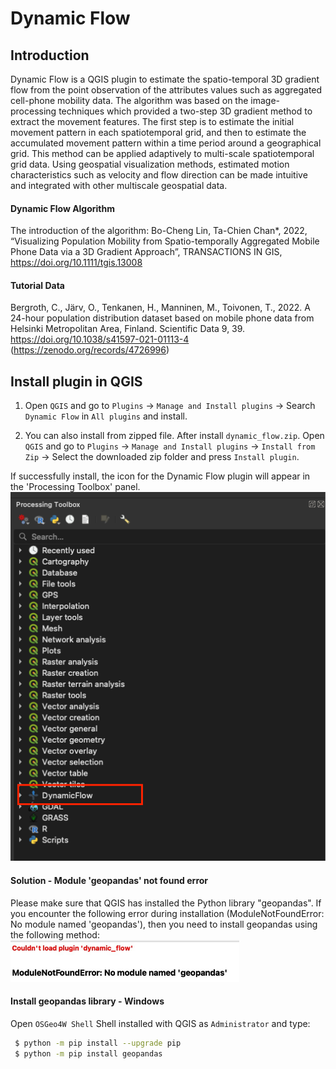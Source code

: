 # Dynamic Flow

## Introduction 
Dynamic Flow is a QGIS plugin to estimate the spatio-temporal 3D gradient flow from the point observation of the attributes values such as aggregated cell-phone mobility data. The algorithm was based on the image-processing techniques which provided a two-step 3D gradient method to extract the movement features. The first step is to estimate the initial movement pattern in each spatiotemporal grid, and then to estimate the accumulated movement pattern within a time period around a geographical grid. This method can be applied adaptively to multi-scale spatiotemporal grid data. Using geospatial visualization methods, estimated motion characteristics such as velocity and flow direction can be made intuitive and integrated with other multiscale geospatial data. 

#### Dynamic Flow Algorithm
The introduction of the algorithm: Bo-Cheng Lin, Ta-Chien Chan*, 2022, “Visualizing Population Mobility from Spatio-temporally Aggregated Mobile Phone Data via a 3D Gradient Approach”, TRANSACTIONS IN GIS, https://doi.org/10.1111/tgis.13008 

#### Tutorial Data
Bergroth, C., Järv, O., Tenkanen, H., Manninen, M., Toivonen, T., 2022. A 24-hour population distribution dataset based on mobile phone data from Helsinki Metropolitan Area, Finland. Scientific Data 9, 39. https://doi.org/10.1038/s41597-021-01113-4 (https://zenodo.org/records/4726996)

## Install plugin in QGIS
1. Open `QGIS` and go to `Plugins` -> `Manage and Install plugins` -> Search `Dynamic Flow` in `All plugins` and install.

2. You can also install from zipped file. After install `dynamic_flow.zip`. Open `QGIS` and go to `Plugins` -> `Manage and Install plugins` -> `Install from Zip` -> Select the downloaded zip folder and press `Install plugin`. 

If successfully install, the icon for the Dynamic Flow plugin will appear in the 'Processing Toolbox' panel.
![alt text](image-1.png)

#### Solution - Module 'geopandas' not found error
Please make sure that QGIS has installed the Python library "geopandas". If you encounter the following error during installation (ModuleNotFoundError: No module named 'geopandas'), then you need to install geopandas using the following method:
![alt text](image.png)

#### Install geopandas library - Windows
Open `OSGeo4W Shell` Shell installed with QGIS as `Administrator` and type:
```sh
 $ python -m pip install --upgrade pip
 $ python -m pip install geopandas
```
